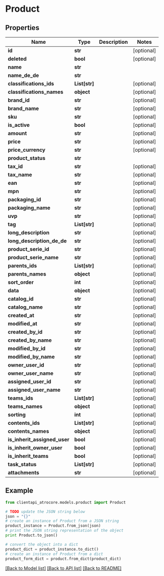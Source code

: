 # Product


## Properties
Name | Type | Description | Notes
------------ | ------------- | ------------- | -------------
**id** | **str** |  | [optional] 
**deleted** | **bool** |  | [optional] 
**name** | **str** |  | 
**name_de_de** | **str** |  | 
**classifications_ids** | **List[str]** |  | [optional] 
**classifications_names** | **object** |  | [optional] 
**brand_id** | **str** |  | [optional] 
**brand_name** | **str** |  | [optional] 
**sku** | **str** |  | [optional] 
**is_active** | **bool** |  | [optional] 
**amount** | **str** |  | [optional] 
**price** | **str** |  | [optional] 
**price_currency** | **str** |  | [optional] 
**product_status** | **str** |  | 
**tax_id** | **str** |  | [optional] 
**tax_name** | **str** |  | [optional] 
**ean** | **str** |  | [optional] 
**mpn** | **str** |  | [optional] 
**packaging_id** | **str** |  | [optional] 
**packaging_name** | **str** |  | [optional] 
**uvp** | **str** |  | [optional] 
**tag** | **List[str]** |  | [optional] 
**long_description** | **str** |  | [optional] 
**long_description_de_de** | **str** |  | [optional] 
**product_serie_id** | **str** |  | [optional] 
**product_serie_name** | **str** |  | [optional] 
**parents_ids** | **List[str]** |  | [optional] 
**parents_names** | **object** |  | [optional] 
**sort_order** | **int** |  | [optional] 
**data** | **object** |  | [optional] 
**catalog_id** | **str** |  | [optional] 
**catalog_name** | **str** |  | [optional] 
**created_at** | **str** |  | [optional] 
**modified_at** | **str** |  | [optional] 
**created_by_id** | **str** |  | [optional] 
**created_by_name** | **str** |  | [optional] 
**modified_by_id** | **str** |  | [optional] 
**modified_by_name** | **str** |  | [optional] 
**owner_user_id** | **str** |  | [optional] 
**owner_user_name** | **str** |  | [optional] 
**assigned_user_id** | **str** |  | [optional] 
**assigned_user_name** | **str** |  | [optional] 
**teams_ids** | **List[str]** |  | [optional] 
**teams_names** | **object** |  | [optional] 
**sorting** | **int** |  | [optional] 
**contents_ids** | **List[str]** |  | [optional] 
**contents_names** | **object** |  | [optional] 
**is_inherit_assigned_user** | **bool** |  | [optional] 
**is_inherit_owner_user** | **bool** |  | [optional] 
**is_inherit_teams** | **bool** |  | [optional] 
**task_status** | **List[str]** |  | [optional] 
**attachments** | **str** |  | [optional] 

## Example

```python
from clientapi_atrocore.models.product import Product

# TODO update the JSON string below
json = "{}"
# create an instance of Product from a JSON string
product_instance = Product.from_json(json)
# print the JSON string representation of the object
print Product.to_json()

# convert the object into a dict
product_dict = product_instance.to_dict()
# create an instance of Product from a dict
product_form_dict = product.from_dict(product_dict)
```
[[Back to Model list]](../README.md#documentation-for-models) [[Back to API list]](../README.md#documentation-for-api-endpoints) [[Back to README]](../README.md)


